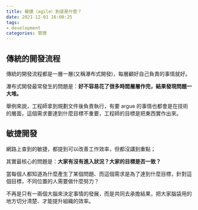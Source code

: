 ```yaml
---
title: 敏捷（agile）到底是什麼？
date: 2021-12-01 16:00:25
tags:
- development
categories: 管理
---
```


## 傳統的開發流程

傳統的開發流程都是一層一層(又稱瀑布式開發)，每層顧好自己負責的事情就好。

瀑布式開發最常發生的問題是：**好不容易花了很多時間層層作完，結果發現問題一大堆。**

舉例來說，工程師拿到規劃文件後負責執行，有要 argue 的事情也都會是在技術的層面，這個需求要達到什麼目標不重要，工程師的目標是把東西實作出來。

<!-- more -->

## 敏捷開發
網路上查到的敏捷，都提到可以改善工作效率，但都沒講到重點；

其實最核心的問題是：**大家有沒有進入狀況？大家的目標是否一致？**

當每個人都知道為什麼產生了某個問題、而這個需求是為了達到什麼目標，針對這個目標，不同位置的人需要做什麼努力？

不再是只有一兩個大腦來決定事情的發展，而是共同去承擔結果，把大家腦袋用的地方切分清楚、才能提升組織的效率。



